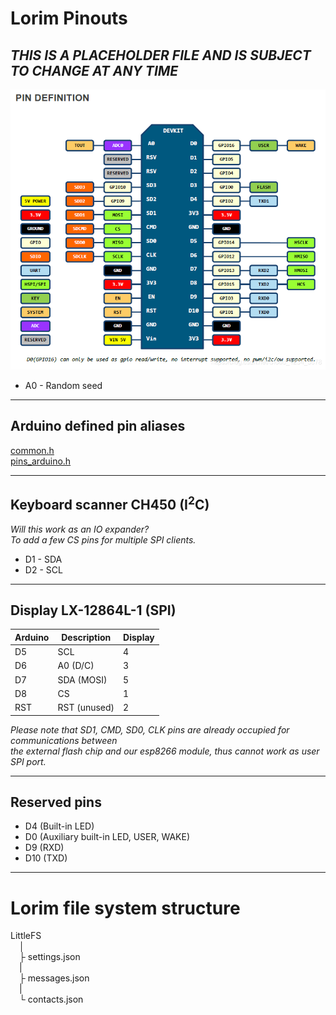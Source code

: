 # Lorim Pinouts

## *THIS IS A PLACEHOLDER FILE AND IS SUBJECT TO CHANGE AT ANY TIME*

![NodeMCU Pin Definition](./devLayout.png "NodeMCU Pin Definition")

- A0 - Random seed

-----

## Arduino defined pin aliases
[common.h](./common.h)<br>
[pins_arduino.h](./pins_arduino.h)

-----

## Keyboard scanner CH450 (I<sup>2</sup>C)
*Will this work as an IO expander?*<br>
*To add a few CS pins for multiple SPI clients.*<br>
- D1 - SDA
- D2 - SCL

-----

## Display LX-12864L-1 (SPI)
| Arduino | Description  | Display |
|---------|--------------|---------|
| D5      | SCL          | 4       |
| D6      | A0 (D/C)     | 3       |
| D7      | SDA (MOSI)   | 5       |
| D8      | CS           | 1       |
| RST     | RST (unused) | 2       |

*Please note that SD1, CMD, SD0, CLK pins are already occupied for communications between*<br>
*the external flash chip and our esp8266 module, thus cannot work as user SPI port.*

-----

##  Reserved pins
- D4 (Built-in LED)
- D0 (Auxiliary built-in LED, USER, WAKE)
- D9 (RXD)
- D10 (TXD)

-----

# Lorim file system structure
LittleFS<br>
&emsp;│<br>
&emsp;├ settings.json<br>
&emsp;|<br>
&emsp;├ messages.json<br>
&emsp;|<br>
&emsp;└ contacts.json
